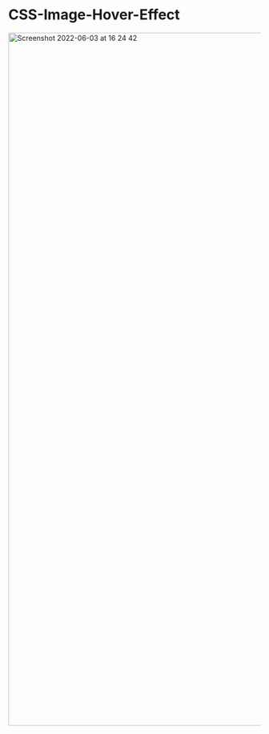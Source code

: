 # CSS-Image-Hover-Effect


<img width="1382" alt="Screenshot 2022-06-03 at 16 24 42" src="https://user-images.githubusercontent.com/42389395/171884172-4d495a61-713c-4063-a4d3-03953e78c6b9.png">
